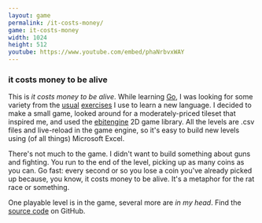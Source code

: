 ```yaml
---
layout: game
permalink: /it-costs-money/
game: it-costs-money
width: 1024
height: 512
youtube: https://www.youtube.com/embed/phaNrbvxWAY
---
```


### it costs money to be alive
This is *it costs money to be alive*. While learning [Go](https://golang.org/), I was looking for some variety from the [usual](https://adventofcode.com/) [exercises](https://amazon.com/dp/1680501224) I use to learn a new language. I decided to make a small game, looked around for a moderately-priced tileset that inspired me, and used the [ebitengine](https://ebiten.org/) 2D game library. All the levels are .csv files and live-reload in the game engine, so it's easy to build new levels using (of all things) Microsoft Excel.

There's not much to the game. I didn't want to build something about guns and fighting. You run to the end of the level, picking up as many coins as you can. Go fast: every second or so you lose a coin you've already picked up because, you know, it costs money to be alive. It's a metaphor for the rat race or something.

One playable level is in the game, several more are *in my head*. Find the [source code](https://github.com/jcgraybill/it-costs-money) on GitHub.